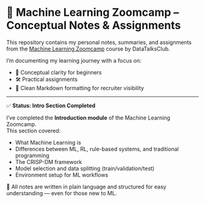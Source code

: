 # 🧠 Machine Learning Zoomcamp – Conceptual Notes & Assignments

This repository contains my personal notes, summaries, and assignments from the [Machine Learning Zoomcamp](https://github.com/DataTalksClub/machine-learning-zoomcamp) course by DataTalksClub.

I’m documenting my learning journey with a focus on:
- 📘 Conceptual clarity for beginners
- 🛠️ Practical assignments
- 🧩 Clean Markdown formatting for recruiter visibility

---
✅ **Status: Intro Section Completed**

I’ve completed the **Introduction module** of the Machine Learning Zoomcamp.  
This section covered:

- What Machine Learning is  
- Differences between ML, RL, rule-based systems, and traditional programming  
- The CRISP-DM framework  
- Model selection and data splitting (train/validation/test)  
- Environment setup for ML workflows  

📝 All notes are written in plain language and structured for easy understanding — even for those new to ML.





